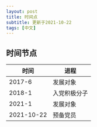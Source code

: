 ```yaml
---
layout: post
title: 时间点
subtitle: 更新于2021-10-22
tags: [中文]
---
```


## 时间节点
| 时间 | 进程 |
| ---- | ---- |
| 2017-6 | 发展对象 |
| 2018-1 | 入党积极分子 |
| 2021-1 | 发展对象 |
| 2021-10-22 | 预备党员 |
